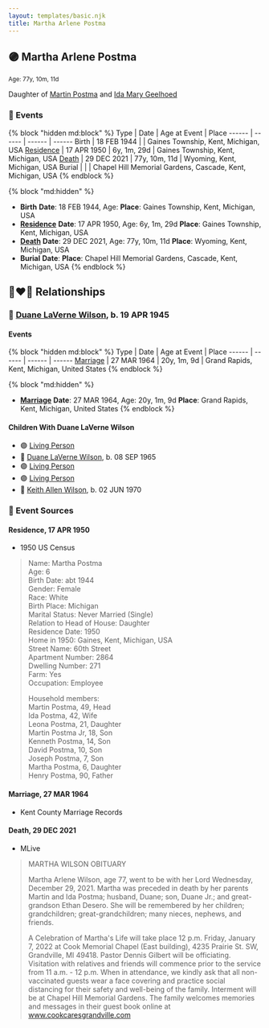 ```yaml
---
layout: templates/basic.njk
title: Martha Arlene Postma
---
```

## 🟣 Martha Arlene Postma
<small>Age: 77y, 10m, 11d</small>

Daughter of [Martin Postma](/people/7/7474832) and [Ida Mary Geelhoed](/people/1/11612484)

### 📆 Events

{% block "hidden md:block" %}
Type | Date | Age at Event | Place
------ | ------ | ------ | ------
Birth | 18 FEB 1944 |  | Gaines Township, Kent, Michigan, USA
[Residence](#event-event-0) | 17 APR 1950 | 6y, 1m, 29d | Gaines Township, Kent, Michigan, USA
[Death](#event-event-5) | 29 DEC 2021 | 77y, 10m, 11d | Wyoming, Kent, Michigan, USA
Burial |  |  | Chapel Hill Memorial Gardens, Cascade, Kent, Michigan, USA
{% endblock %}

{% block "md:hidden" %}
- **Birth**
**Date**: 18 FEB 1944, Age:
**Place**: Gaines Township, Kent, Michigan, USA
- **[Residence](#event-event-0)**
**Date**: 17 APR 1950, Age: 6y, 1m, 29d
**Place**: Gaines Township, Kent, Michigan, USA
- **[Death](#event-event-5)**
**Date**: 29 DEC 2021, Age: 77y, 10m, 11d
**Place**: Wyoming, Kent, Michigan, USA
- **Burial**
**Date**:
**Place**: Chapel Hill Memorial Gardens, Cascade, Kent, Michigan, USA
{% endblock %}

## 👩‍❤️‍👨 Relationships

### 🔵 [Duane LaVerne Wilson](/people/6/61086158), b. 19 APR 1945

#### Events

{% block "hidden md:block" %}
Type | Date | Age at Event | Place
------ | ------ | ------ | ------
[Marriage](#event-family-0-event-0) | 27 MAR 1964 | 20y, 1m, 9d | Grand Rapids, Kent, Michigan, United States
{% endblock %}

{% block "md:hidden" %}
- **[Marriage](#event-family-0-event-0)**
**Date**: 27 MAR 1964, Age: 20y, 1m, 9d
**Place**: Grand Rapids, Kent, Michigan, United States
{% endblock %}

#### Children With Duane LaVerne Wilson
* 🟣 [Living Person](/people/9/92555368)
* 🔵 [Duane LaVerne Wilson](/people/2/26268040), b. 08 SEP 1965
* 🟣 [Living Person](/people/4/47560746)
* 🟣 [Living Person](/people/4/46067436)
* 🔵 [Keith Allen Wilson](/people/3/37910144), b. 02 JUN 1970
### 📰 Event Sources

#### <a id="event-event-0"></a> Residence, 17 APR 1950
* 1950 US Census
>   
  > Name: Martha Postma  
  > Age: 6  
  > Birth Date: abt 1944  
  > Gender: Female  
  > Race: White  
  > Birth Place: Michigan  
  > Marital Status: Never Married (Single)  
  > Relation to Head of House: Daughter  
  > Residence Date: 1950  
  > Home in 1950: Gaines, Kent, Michigan, USA  
  > Street Name: 60th Street  
  > Apartment Number: 2864  
  > Dwelling Number: 271  
  > Farm: Yes  
  > Occupation: Employee  
  >   
  > Household members:  
  > Martin Postma, 49, Head  
  > Ida Postma, 42, Wife  
  > Leona Postma, 21, Daughter  
  > Martin Postma Jr, 18, Son  
  > Kenneth Postma, 14, Son  
  > David Postma, 10, Son  
  > Joseph Postma, 7, Son  
  > Martha Postma, 6, Daughter  
  > Henry Postma, 90, Father  
  >

#### <a id="event-family-0-event-0"></a> Marriage, 27 MAR 1964
* Kent County Marriage Records

#### <a id="event-event-5"></a> Death, 29 DEC 2021
* MLive
>   
  > MARTHA WILSON OBITUARY  
  >   
  > Martha Arlene Wilson, age 77, went to be with her Lord Wednesday, December 29, 2021. Martha was preceded in death by her parents Martin and Ida Postma; husband, Duane; son, Duane Jr.; and great-grandson Ethan Desero. She will be remembered by her children; grandchildren; great-grandchildren; many nieces, nephews, and friends.  
  >   
  > A Celebration of Martha's Life will take place 12 p.m. Friday, January 7, 2022 at Cook Memorial Chapel (East building), 4235 Prairie St. SW, Grandville, MI 49418. Pastor Dennis Gilbert will be officiating. Visitation with relatives and friends will commence prior to the service from 11 a.m. - 12 p.m. When in attendance, we kindly ask that all non-vaccinated guests wear a face covering and practice social distancing for their safety and well-being of the family. Interment will be at Chapel Hill Memorial Gardens. The family welcomes memories and messages in their guest book online at www.cookcaresgrandville.com
